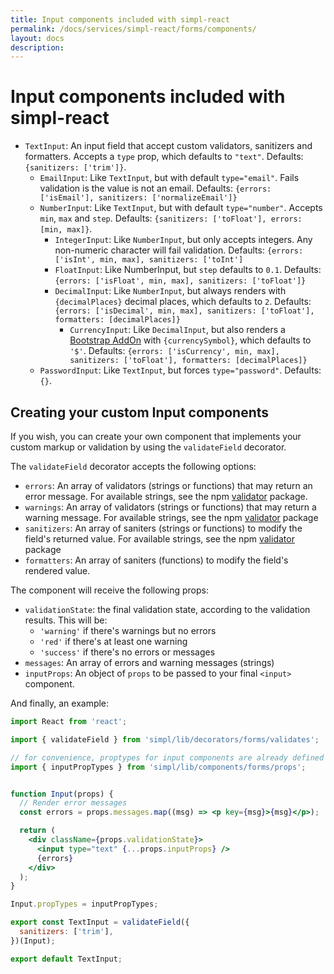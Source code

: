 ```yaml
---
title: Input components included with simpl-react
permalink: /docs/services/simpl-react/forms/components/
layout: docs
description:
---
```


#  Input components included with simpl-react

* `TextInput`: An input field that accept custom validators, sanitizers and formatters. Accepts  a `type` prop, which defaults to `"text"`. Defaults: `{sanitizers: ['trim']}`.
    * `EmailInput`: Like `TextInput`, but with default `type="email"`. Fails validation is the value is not an email. Defaults: `{errors: ['isEmail'], sanitizers: ['normalizeEmail']}`
    * `NumberInput`: Like `TextInput`, but with default `type="number"`. Accepts `min`, `max` and `step`. Defaults: `{sanitizers: ['toFloat'], errors: [min, max]}`.
        * `IntegerInput`: Like `NumberInput`, but only accepts integers. Any non-numeric character will fail validation. Defaults: `{errors: ['isInt', min, max], sanitizers: ['toInt']`
        * `FloatInput`: Like NumberInput, but `step` defaults to `0.1`. Defaults: `{errors: ['isFloat', min, max], sanitizers: ['toFloat']}`
        * `DecimalInput`: Like `NumberInput`, but always renders with `{decimalPlaces}` decimal places, which defaults to `2`. Defaults: `{errors: ['isDecimal', min, max], sanitizers: ['toFloat'], formatters: [decimalPlaces]}`
            * `CurrencyInput`: Like `DecimalInput`, but also renders a [Bootstrap AddOn](https://react-bootstrap.github.io/components.html#forms-input-addons) with `{currencySymbol}`, which defaults to `'$'`. Defaults: `{errors: ['isCurrency', min, max], sanitizers: ['toFloat'], formatters: [decimalPlaces]}`
    * `PasswordInput`: Like `TextInput`, but forces `type="password"`. Defaults: `{}`.

## Creating your custom Input components

If you wish, you can create your own component that implements your custom markup or validation by using the `validateField` decorator.

The `validateField` decorator accepts the following options:

* `errors`: An array of validators (strings or functions) that may return an error message. For available strings, see the npm [validator](https://www.npmjs.com/package/validator) package.
* `warnings`: An array of validators (strings or functions) that may return a warning message. For available strings, see the npm [validator](https://www.npmjs.com/package/validator) package
* `sanitizers`: An array of saniters (strings or functions) to modify the field's returned value. For available strings, see the npm [validator](https://www.npmjs.com/package/validator) package
* `formatters`: An array of saniters (functions) to modify the field's rendered value.

The component will receive the following props:

* `validationState`: the final validation state,  according to the validation results. This will be:
    * `'warning'` if there's warnings but no errors
    * `'red'` if there's at least one warning
    * `'success'` if there's no errors or messages
* `messages`: An array of errors and warning messages (strings)
* `inputProps`: An object of `props` to be passed to your final `<input>` component.

And finally, an example:

```jsx
import React from 'react';

import { validateField } from 'simpl/lib/decorators/forms/validates';

// for convenience, proptypes for input components are already defined and importable
import { inputPropTypes } from 'simpl/lib/components/forms/props';


function Input(props) {
  // Render error messages
  const errors = props.messages.map((msg) => <p key={msg}>{msg}</p>);

  return (
    <div className={props.validationState}>
      <input type="text" {...props.inputProps} />
      {errors}
    </div>
  );
}

Input.propTypes = inputPropTypes;

export const TextInput = validateField({
  sanitizers: ['trim'],
})(Input);

export default TextInput;
```
